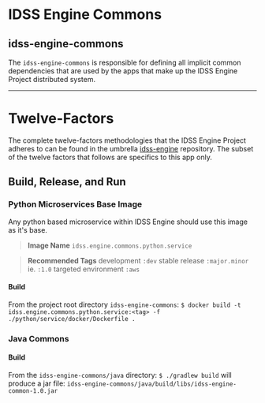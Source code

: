 # IDSS Engine Commons
## idss-engine-commons

The `idss-engine-commons` is responsible for defining all implicit common dependencies that are used by the apps that make up the IDSS Engine Project distributed system.

---
# Twelve-Factors

The complete twelve-factors methodologies that the IDSS Engine Project adheres to can be found in the umbrella [idss-engine](https://github.com/NOAA-GSL/idss-engine) repository. The subset of the twelve factors that follows are specifics to this app only.

## Build, Release, and Run

### Python Microservices Base Image
Any python based microservice within IDSS Engine should use this image as it's base.

> **Image Name** `idss.engine.commons.python.service`

> **Recommended Tags** development `:dev` stable release `:major.minor` ie. `:1.0` targeted environment `:aws`

#### Build
From the project root directory `idss-engine-commons`:
`$ docker build -t idss.engine.commons.python.service:<tag> -f ./python/service/docker/Dockerfile .`

### Java Commons

#### Build
From the `idss-engine-commons/java` directory:
`$ ./gradlew build` will produce a jar file: `idss-engine-commons/java/build/libs/idss-engine-common-1.0.jar`
